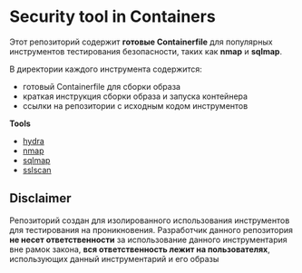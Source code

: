 # Security tool in Containers
Этот репозиторий содержит **готовые Containerfile** для популярных инструментов тестирования безопасности, таких как **nmap** и **sqlmap**.  

В директории каждого инструмента содержится:
- готовый Containerfile для сборки образа
- краткая инструкция сборки образа и запуска контейнера
- ссылки на репозитории с исходным кодом инструментов

**Tools**
- [hydra](https://github.com/Rickert155/security_containers/tree/main/hydra)
- [nmap](https://github.com/Rickert155/security_containers/tree/main/nmap)
- [sqlmap](https://github.com/Rickert155/security_containers/tree/main/sqlmap)
- [sslscan](https://github.com/Rickert155/security_containers/tree/main/sslscan)

## Disclaimer
Репозиторий создан для изолированного использования инструментов для тестирования на проникновения. Разработчик данного репозитория **не несет ответственности** за использование данного инструментария вне рамок закона, **вся ответственность лежит на пользователях**, использующих данный инструментарий и его образы
